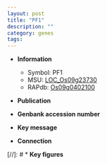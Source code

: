 ```yaml
---
layout: post
title: "PF1"
description: ""
category: genes
tags: 
---
```


* **Information**  
    + Symbol: PF1  
    + MSU: [LOC_Os09g23730](http://rice.uga.edu/cgi-bin/ORF_infopage.cgi?orf=LOC_Os09g23730)  
    + RAPdb: [Os09g0402100](http://rapdb.dna.affrc.go.jp/viewer/gbrowse_details/irgsp1?name=Os09g0402100)  

* **Publication**  

* **Genbank accession number**  

* **Key message**  

* **Connection**  

[//]: # * **Key figures**  


